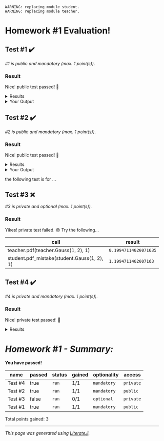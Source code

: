 

````
WARNING: replacing module student.
WARNING: replacing module teacher.

````

# Homework #1 Evaluation!





## Test #1 ✔️

*#1 is public and mandatory (max. 1 point(s)).*

### Result

Nice! public test passed! 🎉

<details>
    <summary>
    Results
    </summary>

| call                                | result                |
|-------------------------------------|-----------------------|
| teacher.pdf(teacher.Gauss(1, 2), 1) | `0.19947114020071635` |
| student.pdf(student.Gauss(1, 2), 1) | `0.19947114020071635` |


</details>



<details>
    <summary>
    Your Output
    </summary>

```

```


</details>








## Test #2 ✔️

*#2 is public and mandatory (max. 1 point(s)).*

### Result

Nice! public test passed! 🎉

<details>
    <summary>
    Results
    </summary>

| call                                | result                |
|-------------------------------------|-----------------------|
| teacher.pdf(teacher.Gauss(1, 2), 1) | `0.19947114020071635` |
| student.pdf(student.Gauss(1, 2), 1) | `0.19947114020071635` |


</details>



<details>
    <summary>
    Your Output
    </summary>

```

```


</details>





the following test is for ...




## Test #3 ❌

*#3 is private and optional (max. 1 point(s)).*

### Result

Yikes! private test failed. 😞 Try the following...

| call                                        | result                |
|---------------------------------------------|-----------------------|
|         teacher.pdf(teacher.Gauss(1, 2), 1) | `0.19947114020071635` |
| student.pdf_mistake(student.Gauss(1, 2), 1) |  `1.1994711402007163` |










## Test #4 ✔️

*#4 is private and mandatory (max. 1 point(s)).*

### Result

Nice! private test passed! 🎉

<details>
    <summary>
    Results
    </summary>

| call                                | result                |
|-------------------------------------|-----------------------|
| teacher.pdf(teacher.Gauss(1, 2), 1) | `0.19947114020071635` |
| student.pdf(student.Gauss(1, 2), 1) | `0.19947114020071635` |


</details>










# *Homework #1 - Summary:*

**You have passed!**

| name    | passed | status | gained | optionality | access    |
|---------|--------|--------|--------|-------------|-----------|
| Test #4 |   true |  `ran` |    1/1 | `mandatory` | `private` |
| Test #2 |   true |  `ran` |    1/1 | `mandatory` |  `public` |
| Test #3 |  false |  `ran` |    0/1 |  `optional` | `private` |
| Test #1 |   true |  `ran` |    1/1 | `mandatory` |  `public` |


Total points gained: 3



---

*This page was generated using [Literate.jl](https://github.com/fredrikekre/Literate.jl).*

